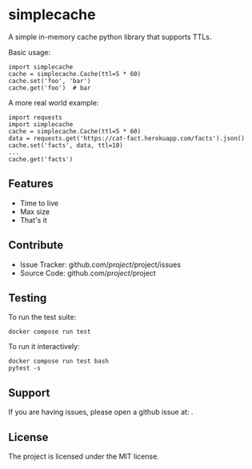 simplecache
========

A simple in-memory cache python library that supports TTLs.

Basic usage:

    import simplecache
    cache = simplecache.Cache(ttl=5 * 60)
    cache.set('foo', 'bar')
    cache.get('foo')  # bar

A more real world example:

    import requests
    import simplecache
    cache = simplecache.Cache(ttl=5 * 60)
    data = requests.get('https://cat-fact.herokuapp.com/facts').json()
    cache.set('facts', data, ttl=10)
    ...
    cache.get('facts')


Features
--------

- Time to live
- Max size
- That's it

<!--
Installation
------------

Install by running:

    pip install simplecache
-->


Contribute
----------

- Issue Tracker: github.com/$project/$project/issues
- Source Code: github.com/$project/$project

Testing
-------

To run the test suite:

    docker compose run test

To run it interactively:

    docker compose run test bash
    pytest -s


Support
-------

If you are having issues, please open a github issue at: <insert here>.


License
-------

The project is licensed under the MIT license.
